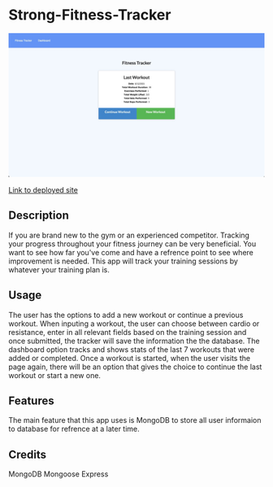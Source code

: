 # Strong-Fitness-Tracker

![screenshot](assets/screenshot.jpeg)

[Link to deployed site](https://guarded-scrubland-83578.herokuapp.com/?id=60c574f18c9bf00015247221)

## Description

If you are brand new to the gym or an experienced competitor. Tracking your progress throughout your fitness journey can be very beneficial. You want to see how far you've come and have a refrence point to see where improvement is needed. This app will track your training sessions by whatever your training plan is.

## Usage

The user has the options to add a new workout or continue a previous workout. When inputing a workout, the user can choose between cardio or resistance, enter in all relevant fields based on the training session and once submitted, the tracker will save the information the the database. The dashboard option tracks and shows stats of the last 7 workouts that were added or completed. Once a workout is started, when the user visits the page again, there will be an option that gives the choice to continue the last workout or start a new one.

## Features

The main feature that this app uses is MongoDB to store all user informaion to database for refrence at a later time.

## Credits

MongoDB
Mongoose
Express
